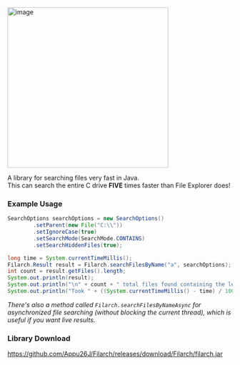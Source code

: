 <img width="360" alt="image" src="https://github.com/Appu26J/Filarch/assets/128838345/b6c8ff37-fb4d-4d6d-8172-448cd448dfd0">

A library for searching files very fast in Java.  
This can search the entire C drive **FIVE** times faster than File Explorer does!

### Example Usage
```java
SearchOptions searchOptions = new SearchOptions()
        .setParent(new File("C:\\"))
        .setIgnoreCase(true)
        .setSearchMode(SearchMode.CONTAINS)
        .setSearchHiddenFiles(true);

long time = System.currentTimeMillis();
Filarch.Result result = Filarch.searchFilesByName("a", searchOptions);
int count = result.getFiles().length;
System.out.println(result);
System.out.println("\n" + count + " total files found containing the letter a");
System.out.println("Took " + ((System.currentTimeMillis() - time) / 1000) + "s");
```

*There's also a method called ```Filarch.searchFilesByNameAsync``` for asynchronized file searching (without blocking the current thread), which is useful if you want live results.*

### Library Download
https://github.com/Appu26J/Filarch/releases/download/Filarch/filarch.jar
